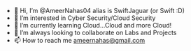 - 👋 Hi, I’m @AmeerNahas04 alias is SwiftJaguar (or Swift :D)
- 👀 I’m interested in Cyber Security/Cloud Security
- 🌱 I’m currently learning Cloud...Cloud and more Cloud!
- 💞️ I’m always looking to collaborate on Labs and Projects
- 📫 How to reach me ameernahas@gmail.com

<!---
AmeerNahas04/AmeerNahas04 is a ✨ special ✨ repository because its `README.md` (this file) appears on your GitHub profile.
You can click the Preview link to take a look at your changes.
--->
